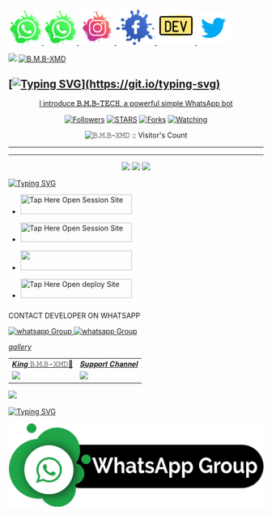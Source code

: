 
<a href="https://wa.link/gk0ie1"> <img src="https://raw.githubusercontent.com/shizothetechie/database/main/icon/WhatsApp.png" width="13%"> </a>
  <a href="https://whatsapp.com/channel/0029VawO6hgF6sn7k3SuVU3z"> <img src="https://raw.githubusercontent.com/shizothetechie/database/main/icon/WhatsApp.png" width="13%"> </a>
  <a href="https://www.instagram.com/bmb.md11?igsh=cnBqcjVrY3c3eDl3"> <img src="https://raw.githubusercontent.com/shizothetechie/database/main/icon/Instagram2.png" width="14%"> </a>
  <a href="https://www.facebook.com/share/16F9sbGaXC/"> <img src="https://raw.githubusercontent.com/shizothetechie/database/main/icon/Facebook.png" width="15%"> </a><a href="https://github.com/bmb200/B.M.B-XMD"> <img src="https://raw.githubusercontent.com/shizothetechie/database/main/icon/devto.png" width="15%"> </a><a href="https://x.com/bmb_xmd?t=dXGMsWLaBasPJ3PZykz8LA&s=09 "> <img src="https://raw.githubusercontent.com/shizothetechie/database/main/icon/twitter.png" width="13%"> </a>

 <a href="https://github.com/DenverCoder1/readme-typing-svg"><img src="https://readme-typing-svg.herokuapp.com?font=Rockstar-ExtraBold&color=F33A6A&lines=𝐖𝐞𝐥𝐜𝐨𝐦𝐞+𝐓𝐨+𝙱.𝙼.𝙱+tech+𝐁𝐎𝐓.;𝙿𝙾𝚆𝙴𝚁𝙳+𝙱𝚈:+𝐌𝐑+𝙱.𝙼.𝙱-𝚇𝙼𝙳+𝐓𝐄𝐂𝐇;𝐜𝐫𝐞𝐚𝐭𝐞𝐝+𝐛𝐲:+𝙱.𝙼.𝙱-𝚇𝙼𝙳+𝐌𝐃;𝐌𝐑:+𝐓𝐄𝐂𝐇𝐍𝐎𝐋𝐎𝐆𝐘+🥷;𝐧𝐞𝐰+𝐯𝐢𝐫𝐬𝐢𝐨𝐧+💥;2025+-+2026.&heart;++;Self-taught+Back-Created+By,;𝙱.𝙼.𝙱-𝚇𝙼𝙳+Am+The,;Best+Is+Bot+For+You+To,;Deploy..<3"></a>
 <a href="https://files.catbox.moe/roflc0.jpg">
 <img alt="B.M.B-XMD" height="300" src="https://files.catbox.moe/yyuqy7.jpg">
 
## [![Typing SVG](https://readme-typing-svg.herokuapp.com?font=Rockstar-ExtraBold&color=F33A6A&lines=𝐖𝐞𝐥𝐜𝐨𝐦𝐞+𝐓𝐨+𝙱.𝙼.𝙱+𝚃𝙴𝙲𝙷+𝐁𝐎𝐓.;𝙿𝙾𝚆𝙴𝚁𝙳+𝙱𝚈:+𝐌𝐑+𝙱.𝙼.𝙱+𝚃𝙴𝙲𝙷;𝐜𝐫𝐞𝐚𝐭𝐞𝐝+𝐛𝐲:+𝙱.𝙼.𝙱+𝚃𝙴𝙲𝙷;𝐌𝐑:+𝐓𝐄𝐂𝐇𝐍𝐎𝐋𝐎𝐆𝐘+🥷;𝐧𝐞𝐰+𝐯𝐞𝐫𝐬𝐢𝐨𝐧+💥;2025+-+2026.)](https://git.io/typing-svg)



  </h1> 
<p align="center">l introduce <b>𝙱.𝙼.𝙱-𝚃𝙴𝙲𝙷</b>, a powerful simple WhatsApp bot </p>
</p>
  <p align="center">
<a href="https://github.com/bmb200?tab=followers"><img title="Followers" src="https://img.shields.io/github/followers/bmb200?label=Followers&style=social"></a>
<a href="https://github.com/bmb200/B.M.B-XMD/stargazers"><img title="STARS" src="https://img.shields.io/github/stars/bmb200/B.M.B-XMD?&style=social"></a>
<a href="https://github.com/bmb200/B.M.B-XMD/fork/network/members"><img title="Forks" src="https://img.shields.io/github/forks/bmb200/B.M.B-XMD?style=social"></a>
<a href="https://github.com/bmb200/B.M.B-XMD/watchers"><img title="Watching" src="https://img.shields.io/github/watchers/bmb200/B.M.B-XMD?label=Watching&style=social"></a>

</p>
<p align="center"><img src="https://profile-counter.glitch.me/{bmb200}/count.svg" alt="𝙱.𝙼.𝙱-𝚇𝙼𝙳 :: Visitor's Count"/></p>


---


---

<p align="center">
  <a href="https://github.com/bmb200/B.M.B-XMD"
</p>

<p align="center">
  <a href="https://github.com/bmb200/𝙱.𝙼.𝙱-𝚇𝙼𝙳/blob/main/temp/deploy-on-vps.md"><img src="https://img.shields.io/badge/self hosting-3d1513?style=for-the-badge&logo=serverless&logoColor=FD5750"></a>
  <a href="https://bmb-verification.vercel.app/bmb"><img src="https://img.shields.io/badge/heroku-9d7acc?style=for-the-badge&logo=heroku&logoColor=430098"></a>
  <a href="https://whatsapp.com/channel/0029Vb2eknR59PwL1OK4wR24"><img src="https://img.shields.io/badge/CodeSpace-green?colorA=%23ff000&colorB=%23017e40&style=for-the-badge&logo=git&logoColor=white"></a>
</p>


[![Typing SVG](https://readme-typing-svg.herokuapp.com?font=Rockstar-ExtraBold&color=blue&lines=■+■+■+■+■+ℙ𝕃𝔼𝔸𝕊𝔼+𝔽𝕆ℝ𝕂+𝕋ℍ𝔼+ℝ𝔼ℙ𝕆)](https://git.io/typing-svg)
 
- <a href="https://github.com/bmb200/B.M.B-XMD/fork"><img title="Tap Here Open Session Site" src="https://img.shields.io/badge/FORK THIS REPO-h?color=darkblue&style=for-the-badge&logo=msi" width="220" height="38.45"/> </a></p>
- <a href="https://bmb-session-og.onrender.com"><img title="Tap Here Open Session Site" src="https://img.shields.io/badge/PAIRING CODE-h?color=green&style=for-the-badge&logo=msi" width="220" height="38.45"/></a></p>
- <a align="center"><a href="https://signup.heroku.com">
 <img src="https://img.shields.io/badge/Create%20Account%20Now-darkblue?style=for-the-badge&logo=heroku" width="220" height="38.45"/></a></p>
  </a></p>
- <a href="https://bmb-verification.vercel.app/bmb"><img title="Tap Here Open deploy Site" src="https://img.shields.io/badge/DEPLOY TO HEROKU-h?color=green&style=for-the-badge&logo=msi" width="220" height="38.45"/></a></p>


   ###

CONTACT DEVELOPER ON WHATSAPP 

<a href="https://wa.me/message/255772341432" target="_blank">
    <img alt="whatsapp Group" src="https://img.shields.io/badge/𝙱.𝙼.𝙱-𝚇𝙼𝙳 contact -25D366?style=for-the-badge&logo=whatsapp&logoColor=white" />


  
 
<a href="https://whatsapp.com/channel/0029VawO6hgF6sn7k3SuVU3z" target="_blank">
    <img alt="whatsapp Group" src="https://img.shields.io/badge/ 𝙱.𝙼.𝙱-𝚇𝙼𝙳  CHANNEL -25D366?style=for-the-badge&logo=whatsapp&logoColor=white" />


*gallery*

<table>
  <tr>
    <td>𝑲𝒊𝒏𝒈 𝙱.𝙼.𝙱-𝚇𝙼𝙳👑</td></td>
    <td>𝑺𝒖𝒑𝒑𝒐𝒓𝒕 𝑪𝒉𝒂𝒏𝒏𝒆𝒍</td>
  </tr>
  <tr>
    <td><a href="https://wa.me/255772341432?"><img src="https://files.catbox.moe/4fqgva.jpg" width="180"</td>
    <td><a href="https://whatsapp.com/channel/0029VawO6hgF6sn7k3SuVU3z"><img src="https://files.catbox.moe/xwpu18.png" width="180"</td>
  </tr>
</table>

</p>

<a><img src='https://i.imgur.com/LyHic3i.gif'/></a>



     
 [![Typing SVG](https://readme-typing-svg.herokuapp.com?font=Rockstar-ExtraBold&color=F01&lines=𓅓+GOOG+BY+𝑀𝑌+𝙱.𝙼.𝙱-𝚇𝙼𝙳+𓅓)](https://git.io/typing-svg)

 
[![JOIN WHATSAPP GROUP](https://raw.githubusercontent.com/Neeraj-x0/Neeraj-x0/main/photos/suddidina-join-whatsapp.png)](https://chat.whatsapp.com/Jbp0o4EQtv080SYoyE2Mqi)

